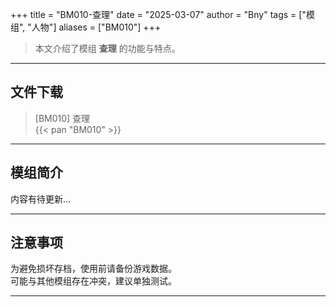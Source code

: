 +++
title = "BM010-查理"
date = "2025-03-07"
author = "Bny"
tags = ["模组", "人物"]
aliases = ["BM010"]
+++

> 本文介绍了模组 **查理** 的功能与特点。

---

## 文件下载

> [BM010] 查理  
{{< pan "BM010" >}}  

---

## 模组简介

>  
内容有待更新...  

---

## 注意事项

>  
为避免损坏存档，使用前请备份游戏数据。  
可能与其他模组存在冲突，建议单独测试。  

---

